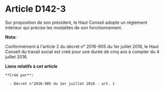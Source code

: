 # Article D142-3

Sur proposition de son président, le Haut Conseil adopte un règlement intérieur qui précise les modalités de son
fonctionnement.

**Nota:**

Conformément à l'article 2 du décret n° 2016-905 du 1er juillet 2016, le Haut Conseil du travail social est créé pour une
durée de cinq ans à compter du 4 juillet 2016.

**Liens relatifs à cet article**

	**Créé par**:

	  - Décret n°2016-905 du 1er juillet 2016 - art. 1
